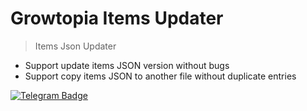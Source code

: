 # Growtopia Items Updater 

> Items Json Updater

- Support update items JSON version without bugs
- Support copy items JSON to another file without duplicate entries


[![Telegram Badge](https://img.shields.io/badge/Telegram-blue?style=for-the-badge&logo=telegram&logoColor=white)](https://t.me/htfgtps)
